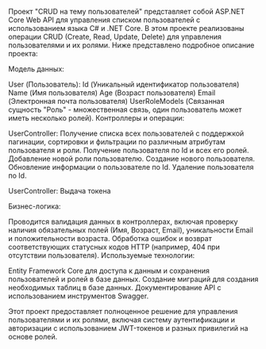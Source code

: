 

Проект "CRUD на тему пользователей" представляет собой ASP.NET Core Web API для управления списком пользователей с использованием языка C# и .NET Core. В этом проекте реализованы операции CRUD (Create, Read, Update, Delete) для управления пользователями и их ролями. Ниже представлено подробное описание проекта:

Модель данных:

User (Пользователь):
Id (Уникальный идентификатор пользователя)
Name (Имя пользователя)
Age (Возраст пользователя)
Email (Электронная почта пользователя)
UserRoleModels (Связанная сущность "Роль" - множественная связь, один пользователь может иметь несколько ролей).
Контроллеры и операции:

UserController:
Получение списка всех пользователей с поддержкой пагинации, сортировки и фильтрации по различным атрибутам пользователя и роли.
Получение пользователя по Id и всех его ролей.
Добавление новой роли пользователю.
Создание нового пользователя.
Обновление информации о пользователе по Id.
Удаление пользователя по Id.

UserController:
Выдача токена

Бизнес-логика:

Проводится валидация данных в контроллерах, включая проверку наличия обязательных полей (Имя, Возраст, Email), уникальности Email и положительности возраста.
Обработка ошибок и возврат соответствующих статусных кодов HTTP (например, 404 при отсутствии пользователя).
Используемые технологии:

Entity Framework Core  для доступа к данным и сохранения пользователей и ролей в базе данных.
Создание миграций для создания необходимых таблиц в базе данных.
Документирование API с использованием инструментов Swagger.

Этот проект предоставляет полноценное решение для управления пользователями и их ролями, включая систему аутентификации и авторизации с использованием JWT-токенов и разных привилегий на основе ролей.
